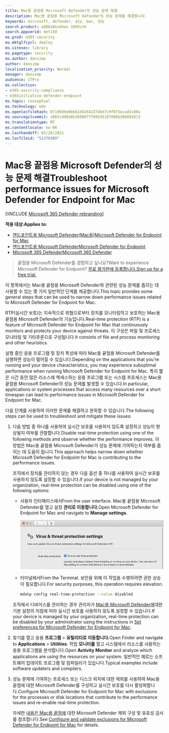 ```yaml
---
title: Mac용 끝점용 Microsoft Defender의 성능 문제 해결
description: Mac용 끝점용 Microsoft Defender의 성능 문제를 해결합니다.
keywords: microsoft, defender, atp, mac, 성능
search.product: eADQiWindows 10XVcnh
search.appverid: met150
ms.prod: m365-security
ms.mktglfcycl: deploy
ms.sitesec: library
ms.pagetype: security
ms.author: dansimp
author: dansimp
localization_priority: Normal
manager: dansimp
audience: ITPro
ms.collection:
- m365-security-compliance
- m365initiative-defender-endpoint
ms.topic: conceptual
ms.technology: mde
ms.openlocfilehash: 87190d9e0bb62d42642374bd7c9f6f3acad3c80a
ms.sourcegitcommit: a965c498e6b3890877f895d5197898b306092813
ms.translationtype: MT
ms.contentlocale: ko-KR
ms.lasthandoff: 03/26/2021
ms.locfileid: "51379389"
---
```

# <a name="troubleshoot-performance-issues-for-microsoft-defender-for-endpoint-for-mac"></a><span data-ttu-id="a8bcd-104">Mac용 끝점용 Microsoft Defender의 성능 문제 해결</span><span class="sxs-lookup"><span data-stu-id="a8bcd-104">Troubleshoot performance issues for Microsoft Defender for Endpoint for Mac</span></span>

[!INCLUDE [Microsoft 365 Defender rebranding](../../includes/microsoft-defender.md)]


<span data-ttu-id="a8bcd-105">**적용 대상:**</span><span class="sxs-lookup"><span data-stu-id="a8bcd-105">**Applies to:**</span></span>

- [<span data-ttu-id="a8bcd-106">엔드포인트용 Microsoft Defender(Mac용)</span><span class="sxs-lookup"><span data-stu-id="a8bcd-106">Microsoft Defender for Endpoint for Mac</span></span>](microsoft-defender-endpoint-mac.md)
- [<span data-ttu-id="a8bcd-107">엔드포인트용 Microsoft Defender</span><span class="sxs-lookup"><span data-stu-id="a8bcd-107">Microsoft Defender for Endpoint</span></span>](https://go.microsoft.com/fwlink/p/?linkid=2154037)
- [<span data-ttu-id="a8bcd-108">Microsoft 365 Defender</span><span class="sxs-lookup"><span data-stu-id="a8bcd-108">Microsoft 365 Defender</span></span>](https://go.microsoft.com/fwlink/?linkid=2118804)

> <span data-ttu-id="a8bcd-109">끝점용 Microsoft Defender를 경험하고 싶나요?</span><span class="sxs-lookup"><span data-stu-id="a8bcd-109">Want to experience Microsoft Defender for Endpoint?</span></span> [<span data-ttu-id="a8bcd-110">무료 평가판에 등록합니다.</span><span class="sxs-lookup"><span data-stu-id="a8bcd-110">Sign up for a free trial.</span></span>](https://www.microsoft.com/microsoft-365/windows/microsoft-defender-atp?ocid=docs-wdatp-exposedapis-abovefoldlink)

<span data-ttu-id="a8bcd-111">이 항목에서는 Mac용 끝점용 Microsoft Defender와 관련된 성능 문제를 좁히는 데 사용할 수 있는 몇 가지 일반적인 단계를 제공합니다.</span><span class="sxs-lookup"><span data-stu-id="a8bcd-111">This topic provides some general steps that can be used to narrow down performance issues related to Microsoft Defender for Endpoint for Mac.</span></span>

<span data-ttu-id="a8bcd-112">RTP(실시간 보호)는 지속적으로 위협으로부터 장치를 모니터링하고 보호하는 Mac용 끝점용 Microsoft Defender의 기능입니다.</span><span class="sxs-lookup"><span data-stu-id="a8bcd-112">Real-time protection (RTP) is a feature of Microsoft Defender for Endpoint for Mac that continuously monitors and protects your device against threats.</span></span> <span data-ttu-id="a8bcd-113">이 구성은 파일 및 프로세스 모니터링 및 기타추론으로 구성됩니다.</span><span class="sxs-lookup"><span data-stu-id="a8bcd-113">It consists of file and process monitoring and other heuristics.</span></span>

<span data-ttu-id="a8bcd-114">실행 중인 응용 프로그램 및 장치 특성에 따라 Mac용 끝점용 Microsoft Defender를 실행하면 성능이 멀어질 수 있습니다.</span><span class="sxs-lookup"><span data-stu-id="a8bcd-114">Depending on the applications that you're running and your device characteristics, you may experience suboptimal performance when running Microsoft Defender for Endpoint for Mac.</span></span> <span data-ttu-id="a8bcd-115">특히 짧은 시간 동안 많은 리소스에 액세스하는 응용 프로그램 또는 시스템 프로세스는 Mac용 끝점용 Microsoft Defender의 성능 문제를 발생할 수 있습니다.</span><span class="sxs-lookup"><span data-stu-id="a8bcd-115">In particular, applications or system processes that access many resources over a short timespan can lead to performance issues in Microsoft Defender for Endpoint for Mac.</span></span>

<span data-ttu-id="a8bcd-116">다음 단계를 사용하여 이러한 문제를 해결하고 완화할 수 있습니다.</span><span class="sxs-lookup"><span data-stu-id="a8bcd-116">The following steps can be used to troubleshoot and mitigate these issues:</span></span>

1. <span data-ttu-id="a8bcd-117">다음 방법 중 하나를 사용하여 실시간 보호를 사용하지 않도록 설정하고 성능이 향상될지 여부를 관찰합니다.</span><span class="sxs-lookup"><span data-stu-id="a8bcd-117">Disable real-time protection using one of the following methods and observe whether the performance improves.</span></span> <span data-ttu-id="a8bcd-118">이 방법은 Mac용 끝점용 Microsoft Defender가 성능 문제에 기여하는지 여부를 좁히는 데 도움이 됩니다.</span><span class="sxs-lookup"><span data-stu-id="a8bcd-118">This approach helps narrow down whether Microsoft Defender for Endpoint for Mac is contributing to the performance issues.</span></span>

    <span data-ttu-id="a8bcd-119">조직에서 장치를 관리하지 않는 경우 다음 옵션 중 하나를 사용하여 실시간 보호를 사용하지 않도록 설정할 수 있습니다.</span><span class="sxs-lookup"><span data-stu-id="a8bcd-119">If your device is not managed by your organization, real-time protection can be disabled using one of the following options:</span></span>

    - <span data-ttu-id="a8bcd-120">사용자 인터페이스에서</span><span class="sxs-lookup"><span data-stu-id="a8bcd-120">From the user interface.</span></span> <span data-ttu-id="a8bcd-121">Mac용 끝점용 Microsoft Defender를 열고 설정 **관리로 이동합니다.**</span><span class="sxs-lookup"><span data-stu-id="a8bcd-121">Open Microsoft Defender for Endpoint for Mac and navigate to **Manage settings**.</span></span>

      ![실시간 보호 스크린샷 관리](images/mdatp-36-rtp.png)

    - <span data-ttu-id="a8bcd-123">터미널에서</span><span class="sxs-lookup"><span data-stu-id="a8bcd-123">From the Terminal.</span></span> <span data-ttu-id="a8bcd-124">보안을 위해 이 작업을 수행하려면 권한 상승이 필요합니다.</span><span class="sxs-lookup"><span data-stu-id="a8bcd-124">For security purposes, this operation requires elevation.</span></span>

      ```bash
      mdatp config real-time-protection --value disabled
      ```

    <span data-ttu-id="a8bcd-125">조직에서 디바이스를 관리하는 경우 관리자가 [Mac용 Microsoft Defender에](mac-preferences.md)대한 기본 설정의 지침에 따라 실시간 보호를 사용하지 않도록 설정할 수 있습니다.</span><span class="sxs-lookup"><span data-stu-id="a8bcd-125">If your device is managed by your organization, real-time protection can be disabled by your administrator using the instructions in [Set preferences for Microsoft Defender for Endpoint for Mac](mac-preferences.md).</span></span>

2. <span data-ttu-id="a8bcd-126">찾기를 열고 응용 **프로그램**  >  **유틸리티로 이동합니다.**</span><span class="sxs-lookup"><span data-stu-id="a8bcd-126">Open Finder and navigate to **Applications** > **Utilities**.</span></span> <span data-ttu-id="a8bcd-127">작업 **모니터를** 열고 시스템에서 리소스를 사용하는 응용 프로그램을 분석합니다.</span><span class="sxs-lookup"><span data-stu-id="a8bcd-127">Open **Activity Monitor** and analyze which applications are using the resources on your system.</span></span> <span data-ttu-id="a8bcd-128">일반적인 예로는 소프트웨어 업데이트 프로그램 및 컴파일러가 있습니다.</span><span class="sxs-lookup"><span data-stu-id="a8bcd-128">Typical examples include software updaters and compilers.</span></span>

3. <span data-ttu-id="a8bcd-129">성능 문제에 기여하는 프로세스 또는 디스크 위치에 대한 제외를 사용하여 Mac용 끝점에 대한 Microsoft Defender를 구성하고 실시간 보호를 다시 활성화합니다.</span><span class="sxs-lookup"><span data-stu-id="a8bcd-129">Configure Microsoft Defender for Endpoint for Mac with exclusions for the processes or disk locations that contribute to the performance issues and re-enable real-time protection.</span></span>

    <span data-ttu-id="a8bcd-130">자세한 [내용은 Mac용 끝점에](mac-exclusions.md) 대한 Microsoft Defender 제외 구성 및 유효성 검사를 참조합니다.</span><span class="sxs-lookup"><span data-stu-id="a8bcd-130">See [Configure and validate exclusions for Microsoft Defender for Endpoint for Mac](mac-exclusions.md) for details.</span></span>
